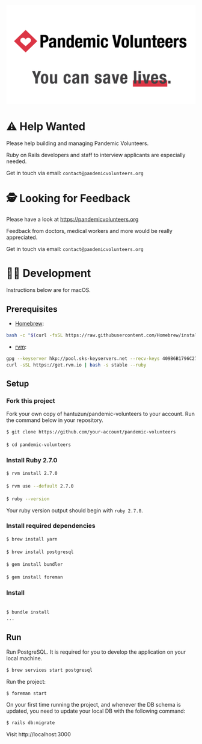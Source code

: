 <div align="center" style="object-fit: contain;">
	<img src="./app/assets/images/opengraph/image.png"  style="object-fit: contain;"/>
</div>


# ⚠️ Help Wanted

Please help building and managing Pandemic Volunteers.

Ruby on Rails developers and staff to interview applicants are especially needed.

Get in touch via email: `contact@pandemicvolunteers.org`


# 🕵️ Looking for Feedback

Please have a look at https://pandemicvolunteers.org

Feedback from doctors, medical workers and more would be really appreciated.

Get in touch via email: `contact@pandemicvolunteers.org`

# 👩‍💻 Development

Instructions below are for macOS.

## Prerequisites

* [Homebrew](https://brew.sh/):

```sh
bash -c "$(curl -fsSL https://raw.githubusercontent.com/Homebrew/install/master/install.sh)"
```

* [rvm](https://rvm.io/rvm/install):

```sh
gpg --keyserver hkp://pool.sks-keyservers.net --recv-keys 409B6B1796C275462A1703113804BB82D39DC0E3 7D2BAF1CF37B13E2069D6956105BD0E739499BDB
curl -sSL https://get.rvm.io | bash -s stable --ruby
```

## Setup

### Fork this project

Fork your own copy of hantuzun/pandemic-volunteers to your account.
Run the command below in your repository.

```sh
$ git clone https://github.com/your-account/pandemic-volunteers

$ cd pandemic-volunteers
```

### Install Ruby 2.7.0

```sh
$ rvm install 2.7.0

$ rvm use --default 2.7.0

$ ruby --version
```

Your ruby version output should begin with `ruby 2.7.0`.


### Install required dependencies

```sh
$ brew install yarn

$ brew install postgresql

$ gem install bundler

$ gem install foreman
```

### Install 

```sh

$ bundle install
...
```

## Run

Run PostgreSQL. It is required for you to develop the application on your local machine.

```sh
$ brew services start postgresql
```

Run the project:

```sh
$ foreman start
```

On your first time running the project, and whenever the DB schema is updated, you need to update your local DB with the following command:

```sh
$ rails db:migrate
```

Visit http://localhost:3000
